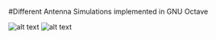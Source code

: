 #Different Antenna Simulations implemented in GNU Octave

![alt text][rad_pattern_n]
![alt text][rad_pattern_d]

[rad_pattern_n]: https://github.com/scrappycoc0/sim-ant/blob/master/images/rad_pattern_n.png ""
[rad_pattern_d]: https://github.com/scrappycoc0/sim-ant/blob/master/images/rad_pattern_d.png ""